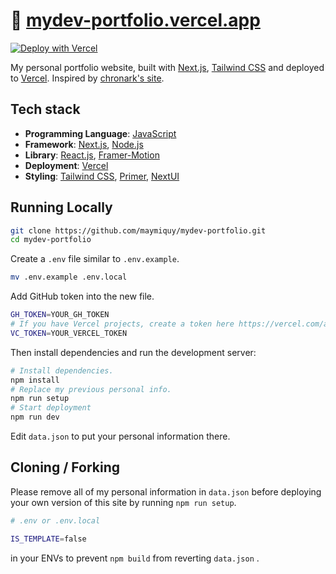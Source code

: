 # 🔗 [mydev-portfolio.vercel.app](https://mydev-portfolio.vercel.app/)

[![Deploy with Vercel](https://vercel.com/button)](https://vercel.com/new/import?repository-url=https%3A%2F%2Fgithub.com%2Fmaymiquy%2Fmydev-portfolio&env=GH_TOKEN,VC_TOKEN)

My personal portfolio website, built with [Next.js](https://nextjs.org/), [Tailwind CSS](https://tailwindcss.com/) and deployed to [Vercel](https://vercel.com/). Inspired by [chronark's site](https://chronark.com/).

## Tech stack

- **Programming Language**: [JavaScript](https://www.javascript.com)
- **Framework**: [Next.js](https://nextjs.org/), [Node.js](https://www.npmjs.com)
- **Library**: [React.js](https://react.dev), [Framer-Motion](https://www.framer.com/motion)
- **Deployment**: [Vercel](https://vercel.com)
- **Styling**: [Tailwind CSS](https://tailwindcss.com), [Primer](https://primer.style/), [NextUI](https://nextui.org)

## Running Locally

```sh
git clone https://github.com/maymiquy/mydev-portfolio.git
cd mydev-portfolio
```

Create a `.env` file similar to `.env.example`.

```sh
mv .env.example .env.local
```

Add GitHub token into the new file.

```sh
GH_TOKEN=YOUR_GH_TOKEN
# If you have Vercel projects, create a token here https://vercel.com/account/tokens to get more info.
VC_TOKEN=YOUR_VERCEL_TOKEN
```

Then install dependencies and run the development server:

```sh
# Install dependencies.
npm install
# Replace my previous personal info.
npm run setup
# Start deployment
npm run dev
```

Edit `data.json` to put your personal information there.

## Cloning / Forking

Please remove all of my personal information in `data.json` before deploying your own version of this site by running `npm run setup`.

```sh
# .env or .env.local

IS_TEMPLATE=false
```

in your ENVs to prevent `npm build` from reverting `data.json` .
